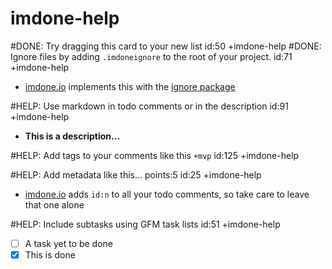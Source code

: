 imdone-help
====
#DONE: Try dragging this card to your new list id:50 +imdone-help
#DONE: Ignore files by adding `.imdoneignore` to the root of your project. id:71 +imdone-help
- [imdone.io](https://imdone.io) implements this with the [ignore package](https://www.npmjs.com/package/ignore)

#HELP: Use markdown in todo comments or in the description id:91 +imdone-help
- **This is a description...**

#HELP: Add tags to your comments like this `+mvp` id:125 +imdone-help

#HELP: Add metadata like this... points:5 id:25 +imdone-help
- [imdone.io](https://imdone.io) adds `id:n` to all your todo comments, so take care to leave that one alone

#HELP: Include subtasks using GFM task lists id:51 +imdone-help
- [ ] A task yet to be done
- [x] This is done
